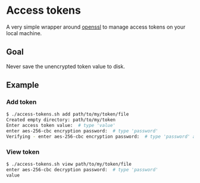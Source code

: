 # Access tokens

A very simple wrapper around [openssl](https://github.com/openssl/openssl) to manage access tokens on your local machine.

## Goal

Never save the unencrypted token value to disk.

## Example

### Add token

```sh
$ ./access-tokens.sh add path/to/my/token/file
Created empty directory: path/to/my/token
Enter access token value:  # type 'value'
enter aes-256-cbc encryption password:  # type 'password'
Verifying - enter aes-256-cbc encryption password:  # type 'password' again
```

### View token

```sh
$ ./access-tokens.sh view path/to/my/token/file
enter aes-256-cbc decryption password:  # type 'password'
value
```
